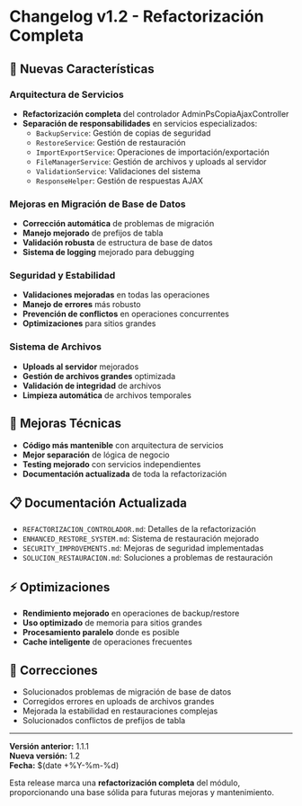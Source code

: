 # Changelog v1.2 - Refactorización Completa

## 🚀 Nuevas Características

### Arquitectura de Servicios
- **Refactorización completa** del controlador AdminPsCopiaAjaxController
- **Separación de responsabilidades** en servicios especializados:
  - `BackupService`: Gestión de copias de seguridad
  - `RestoreService`: Gestión de restauración
  - `ImportExportService`: Operaciones de importación/exportación
  - `FileManagerService`: Gestión de archivos y uploads al servidor
  - `ValidationService`: Validaciones del sistema
  - `ResponseHelper`: Gestión de respuestas AJAX

### Mejoras en Migración de Base de Datos
- **Corrección automática** de problemas de migración
- **Manejo mejorado** de prefijos de tabla
- **Validación robusta** de estructura de base de datos
- **Sistema de logging** mejorado para debugging

### Seguridad y Estabilidad
- **Validaciones mejoradas** en todas las operaciones
- **Manejo de errores** más robusto
- **Prevención de conflictos** en operaciones concurrentes
- **Optimizaciones** para sitios grandes

### Sistema de Archivos
- **Uploads al servidor** mejorados
- **Gestión de archivos grandes** optimizada
- **Validación de integridad** de archivos
- **Limpieza automática** de archivos temporales

## 🔧 Mejoras Técnicas

- **Código más mantenible** con arquitectura de servicios
- **Mejor separación** de lógica de negocio
- **Testing mejorado** con servicios independientes
- **Documentación actualizada** de toda la refactorización

## 📋 Documentación Actualizada

- `REFACTORIZACION_CONTROLADOR.md`: Detalles de la refactorización
- `ENHANCED_RESTORE_SYSTEM.md`: Sistema de restauración mejorado
- `SECURITY_IMPROVEMENTS.md`: Mejoras de seguridad implementadas
- `SOLUCION_RESTAURACION.md`: Soluciones a problemas de restauración

## ⚡ Optimizaciones

- **Rendimiento mejorado** en operaciones de backup/restore
- **Uso optimizado** de memoria para sitios grandes
- **Procesamiento paralelo** donde es posible
- **Cache inteligente** de operaciones frecuentes

## 🐛 Correcciones

- Solucionados problemas de migración de base de datos
- Corregidos errores en uploads de archivos grandes
- Mejorada la estabilidad en restauraciones complejas
- Solucionados conflictos de prefijos de tabla

---

**Versión anterior:** 1.1.1  
**Nueva versión:** 1.2  
**Fecha:** $(date +%Y-%m-%d)

Esta release marca una **refactorización completa** del módulo, proporcionando una base sólida para futuras mejoras y mantenimiento. 